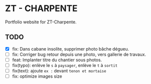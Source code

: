 ZT - CHARPENTE
==============

Portfolio website for ZT-Charpente.


TODO
----

- [x] fix: Dans cabane insolite, supprimer photo bâche dégueu.
- [ ] fix: Corriger bug retour depuis une photo, vers gallerie de travaux.
- [ ] feat: Implanter titre du chantier sous photos.
- [ ] fix(typo): enlève le `s` à `paysager`, enlève le `t` à `sortit`
- [ ] fix(text): ajoute `ex :` devant `tenon et mortaise`
- [ ] fix: optimize images size

